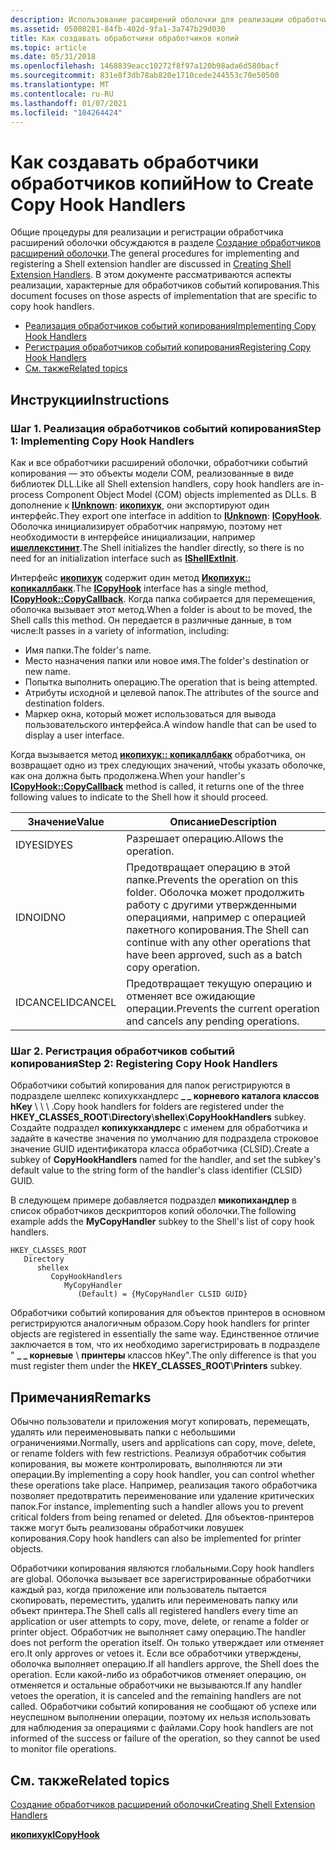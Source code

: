 ```yaml
---
description: Использование расширений оболочки для реализации обработчика ловушки копирования.
ms.assetid: 05808281-84fb-402d-9fa1-3a747b29d030
title: Как создавать обработчики обработчиков копий
ms.topic: article
ms.date: 05/31/2018
ms.openlocfilehash: 1468839eacc10272f8f97a120b98ada6d580bacf
ms.sourcegitcommit: 831e8f3db78ab820e1710cede244553c70e50500
ms.translationtype: MT
ms.contentlocale: ru-RU
ms.lasthandoff: 01/07/2021
ms.locfileid: "104264424"
---
```

# <a name="how-to-create-copy-hook-handlers"></a><span data-ttu-id="b2216-103">Как создавать обработчики обработчиков копий</span><span class="sxs-lookup"><span data-stu-id="b2216-103">How to Create Copy Hook Handlers</span></span>

<span data-ttu-id="b2216-104">Общие процедуры для реализации и регистрации обработчика расширений оболочки обсуждаются в разделе [Создание обработчиков расширений оболочки](handlers.md).</span><span class="sxs-lookup"><span data-stu-id="b2216-104">The general procedures for implementing and registering a Shell extension handler are discussed in [Creating Shell Extension Handlers](handlers.md).</span></span> <span data-ttu-id="b2216-105">В этом документе рассматриваются аспекты реализации, характерные для обработчиков событий копирования.</span><span class="sxs-lookup"><span data-stu-id="b2216-105">This document focuses on those aspects of implementation that are specific to copy hook handlers.</span></span>

-   [<span data-ttu-id="b2216-106">Реализация обработчиков событий копирования</span><span class="sxs-lookup"><span data-stu-id="b2216-106">Implementing Copy Hook Handlers</span></span>](#step-1-implementing-copy-hook-handlers)
-   [<span data-ttu-id="b2216-107">Регистрация обработчиков событий копирования</span><span class="sxs-lookup"><span data-stu-id="b2216-107">Registering Copy Hook Handlers</span></span>](#step-2-registering-copy-hook-handlers)
-   [<span data-ttu-id="b2216-108">См. также</span><span class="sxs-lookup"><span data-stu-id="b2216-108">Related topics</span></span>](#related-topics)

## <a name="instructions"></a><span data-ttu-id="b2216-109">Инструкции</span><span class="sxs-lookup"><span data-stu-id="b2216-109">Instructions</span></span>

### <a name="step-1-implementing-copy-hook-handlers"></a><span data-ttu-id="b2216-110">Шаг 1. Реализация обработчиков событий копирования</span><span class="sxs-lookup"><span data-stu-id="b2216-110">Step 1: Implementing Copy Hook Handlers</span></span>

<span data-ttu-id="b2216-111">Как и все обработчики расширений оболочки, обработчики событий копирования — это объекты модели COM, реализованные в виде библиотек DLL.</span><span class="sxs-lookup"><span data-stu-id="b2216-111">Like all Shell extension handlers, copy hook handlers are in-process Component Object Model (COM) objects implemented as DLLs.</span></span> <span data-ttu-id="b2216-112">В дополнение к [**IUnknown**](/windows/win32/api/unknwn/nn-unknwn-iunknown): [**икопихук**](/previous-versions/windows/desktop/legacy/bb776049(v=vs.85)), они экспортируют один интерфейс.</span><span class="sxs-lookup"><span data-stu-id="b2216-112">They export one interface in addition to [**IUnknown**](/windows/win32/api/unknwn/nn-unknwn-iunknown): [**ICopyHook**](/previous-versions/windows/desktop/legacy/bb776049(v=vs.85)).</span></span> <span data-ttu-id="b2216-113">Оболочка инициализирует обработчик напрямую, поэтому нет необходимости в интерфейсе инициализации, например [**ишеллекстинит**](/windows/win32/api/shobjidl_core/nn-shobjidl_core-ishellextinit).</span><span class="sxs-lookup"><span data-stu-id="b2216-113">The Shell initializes the handler directly, so there is no need for an initialization interface such as [**IShellExtInit**](/windows/win32/api/shobjidl_core/nn-shobjidl_core-ishellextinit).</span></span>

<span data-ttu-id="b2216-114">Интерфейс [**икопихук**](/previous-versions/windows/desktop/legacy/bb776049(v=vs.85)) содержит один метод [**Икопихук:: копикаллбакк**](/previous-versions/windows/desktop/legacy/bb776048(v=vs.85)).</span><span class="sxs-lookup"><span data-stu-id="b2216-114">The [**ICopyHook**](/previous-versions/windows/desktop/legacy/bb776049(v=vs.85)) interface has a single method, [**ICopyHook::CopyCallback**](/previous-versions/windows/desktop/legacy/bb776048(v=vs.85)).</span></span> <span data-ttu-id="b2216-115">Когда папка собирается для перемещения, оболочка вызывает этот метод.</span><span class="sxs-lookup"><span data-stu-id="b2216-115">When a folder is about to be moved, the Shell calls this method.</span></span> <span data-ttu-id="b2216-116">Он передается в различные данные, в том числе:</span><span class="sxs-lookup"><span data-stu-id="b2216-116">It passes in a variety of information, including:</span></span>

-   <span data-ttu-id="b2216-117">Имя папки.</span><span class="sxs-lookup"><span data-stu-id="b2216-117">The folder's name.</span></span>
-   <span data-ttu-id="b2216-118">Место назначения папки или новое имя.</span><span class="sxs-lookup"><span data-stu-id="b2216-118">The folder's destination or new name.</span></span>
-   <span data-ttu-id="b2216-119">Попытка выполнить операцию.</span><span class="sxs-lookup"><span data-stu-id="b2216-119">The operation that is being attempted.</span></span>
-   <span data-ttu-id="b2216-120">Атрибуты исходной и целевой папок.</span><span class="sxs-lookup"><span data-stu-id="b2216-120">The attributes of the source and destination folders.</span></span>
-   <span data-ttu-id="b2216-121">Маркер окна, который может использоваться для вывода пользовательского интерфейса.</span><span class="sxs-lookup"><span data-stu-id="b2216-121">A window handle that can be used to display a user interface.</span></span>

<span data-ttu-id="b2216-122">Когда вызывается метод [**икопихук:: копикаллбакк**](/previous-versions/windows/desktop/legacy/bb776048(v=vs.85)) обработчика, он возвращает одно из трех следующих значений, чтобы указать оболочке, как она должна быть продолжена.</span><span class="sxs-lookup"><span data-stu-id="b2216-122">When your handler's [**ICopyHook::CopyCallback**](/previous-versions/windows/desktop/legacy/bb776048(v=vs.85)) method is called, it returns one of the three following values to indicate to the Shell how it should proceed.</span></span>



| <span data-ttu-id="b2216-123">Значение</span><span class="sxs-lookup"><span data-stu-id="b2216-123">Value</span></span>    | <span data-ttu-id="b2216-124">Описание</span><span class="sxs-lookup"><span data-stu-id="b2216-124">Description</span></span>                                                                                                                                      |
|----------|--------------------------------------------------------------------------------------------------------------------------------------------------|
| <span data-ttu-id="b2216-125">IDYES</span><span class="sxs-lookup"><span data-stu-id="b2216-125">IDYES</span></span>    | <span data-ttu-id="b2216-126">Разрешает операцию.</span><span class="sxs-lookup"><span data-stu-id="b2216-126">Allows the operation.</span></span>                                                                                                                            |
| <span data-ttu-id="b2216-127">IDNO</span><span class="sxs-lookup"><span data-stu-id="b2216-127">IDNO</span></span>     | <span data-ttu-id="b2216-128">Предотвращает операцию в этой папке.</span><span class="sxs-lookup"><span data-stu-id="b2216-128">Prevents the operation on this folder.</span></span> <span data-ttu-id="b2216-129">Оболочка может продолжить работу с другими утвержденными операциями, например с операцией пакетного копирования.</span><span class="sxs-lookup"><span data-stu-id="b2216-129">The Shell can continue with any other operations that have been approved, such as a batch copy operation.</span></span> |
| <span data-ttu-id="b2216-130">IDCANCEL</span><span class="sxs-lookup"><span data-stu-id="b2216-130">IDCANCEL</span></span> | <span data-ttu-id="b2216-131">Предотвращает текущую операцию и отменяет все ожидающие операции.</span><span class="sxs-lookup"><span data-stu-id="b2216-131">Prevents the current operation and cancels any pending operations.</span></span>                                                                               |



 

### <a name="step-2-registering-copy-hook-handlers"></a><span data-ttu-id="b2216-132">Шаг 2. Регистрация обработчиков событий копирования</span><span class="sxs-lookup"><span data-stu-id="b2216-132">Step 2: Registering Copy Hook Handlers</span></span>

<span data-ttu-id="b2216-133">Обработчики событий копирования для папок регистрируются в подразделе шеллекс копихукхандлерс **\_ \_ корневого каталога классов hKey** \\  \\  \\  .</span><span class="sxs-lookup"><span data-stu-id="b2216-133">Copy hook handlers for folders are registered under the **HKEY\_CLASSES\_ROOT**\\**Directory**\\**shellex**\\**CopyHookHandlers** subkey.</span></span> <span data-ttu-id="b2216-134">Создайте подраздел **копихукхандлерс** с именем для обработчика и задайте в качестве значения по умолчанию для подраздела строковое значение GUID идентификатора класса обработчика (CLSID).</span><span class="sxs-lookup"><span data-stu-id="b2216-134">Create a subkey of **CopyHookHandlers** named for the handler, and set the subkey's default value to the string form of the handler's class identifier (CLSID) GUID.</span></span>

<span data-ttu-id="b2216-135">В следующем примере добавляется подраздел **микопихандлер** в список обработчиков дескрипторов копий оболочки.</span><span class="sxs-lookup"><span data-stu-id="b2216-135">The following example adds the **MyCopyHandler** subkey to the Shell's list of copy hook handlers.</span></span>

```
HKEY_CLASSES_ROOT
   Directory
      shellex
         CopyHookHandlers
            MyCopyHandler
               (Default) = {MyCopyHandler CLSID GUID}
```

<span data-ttu-id="b2216-136">Обработчики событий копирования для объектов принтеров в основном регистрируются аналогичным образом.</span><span class="sxs-lookup"><span data-stu-id="b2216-136">Copy hook handlers for printer objects are registered in essentially the same way.</span></span> <span data-ttu-id="b2216-137">Единственное отличие заключается в том, что их необходимо зарегистрировать в подразделе " **\_ \_ корневые** \\ **принтеры** классов hKey".</span><span class="sxs-lookup"><span data-stu-id="b2216-137">The only difference is that you must register them under the **HKEY\_CLASSES\_ROOT**\\**Printers** subkey.</span></span>

## <a name="remarks"></a><span data-ttu-id="b2216-138">Примечания</span><span class="sxs-lookup"><span data-stu-id="b2216-138">Remarks</span></span>

<span data-ttu-id="b2216-139">Обычно пользователи и приложения могут копировать, перемещать, удалять или переименовывать папки с небольшими ограничениями.</span><span class="sxs-lookup"><span data-stu-id="b2216-139">Normally, users and applications can copy, move, delete, or rename folders with few restrictions.</span></span> <span data-ttu-id="b2216-140">Реализуя обработчик события копирования, вы можете контролировать, выполняются ли эти операции.</span><span class="sxs-lookup"><span data-stu-id="b2216-140">By implementing a copy hook handler, you can control whether these operations take place.</span></span> <span data-ttu-id="b2216-141">Например, реализация такого обработчика позволяет предотвратить переименование или удаление критических папок.</span><span class="sxs-lookup"><span data-stu-id="b2216-141">For instance, implementing such a handler allows you to prevent critical folders from being renamed or deleted.</span></span> <span data-ttu-id="b2216-142">Для объектов-принтеров также могут быть реализованы обработчики ловушек копирования.</span><span class="sxs-lookup"><span data-stu-id="b2216-142">Copy hook handlers can also be implemented for printer objects.</span></span>

<span data-ttu-id="b2216-143">Обработчики копирования являются глобальными.</span><span class="sxs-lookup"><span data-stu-id="b2216-143">Copy hook handlers are global.</span></span> <span data-ttu-id="b2216-144">Оболочка вызывает все зарегистрированные обработчики каждый раз, когда приложение или пользователь пытается скопировать, переместить, удалить или переименовать папку или объект принтера.</span><span class="sxs-lookup"><span data-stu-id="b2216-144">The Shell calls all registered handlers every time an application or user attempts to copy, move, delete, or rename a folder or printer object.</span></span> <span data-ttu-id="b2216-145">Обработчик не выполняет саму операцию.</span><span class="sxs-lookup"><span data-stu-id="b2216-145">The handler does not perform the operation itself.</span></span> <span data-ttu-id="b2216-146">Он только утверждает или отменяет его.</span><span class="sxs-lookup"><span data-stu-id="b2216-146">It only approves or vetoes it.</span></span> <span data-ttu-id="b2216-147">Если все обработчики утверждены, оболочка выполняет операцию.</span><span class="sxs-lookup"><span data-stu-id="b2216-147">If all handlers approve, the Shell does the operation.</span></span> <span data-ttu-id="b2216-148">Если какой-либо из обработчиков отменяет операцию, он отменяется и остальные обработчики не вызываются.</span><span class="sxs-lookup"><span data-stu-id="b2216-148">If any handler vetoes the operation, it is canceled and the remaining handlers are not called.</span></span> <span data-ttu-id="b2216-149">Обработчики событий копирования не сообщают об успехе или неуспешном выполнении операции, поэтому их нельзя использовать для наблюдения за операциями с файлами.</span><span class="sxs-lookup"><span data-stu-id="b2216-149">Copy hook handlers are not informed of the success or failure of the operation, so they cannot be used to monitor file operations.</span></span>

## <a name="related-topics"></a><span data-ttu-id="b2216-150">См. также</span><span class="sxs-lookup"><span data-stu-id="b2216-150">Related topics</span></span>

<dl> <dt>

[<span data-ttu-id="b2216-151">Создание обработчиков расширений оболочки</span><span class="sxs-lookup"><span data-stu-id="b2216-151">Creating Shell Extension Handlers</span></span>](handlers.md)
</dt> <dt>

<span data-ttu-id="b2216-152">[**икопихук**](/previous-versions/windows/desktop/legacy/bb776049(v=vs.85))</span><span class="sxs-lookup"><span data-stu-id="b2216-152">[**ICopyHook**](/previous-versions/windows/desktop/legacy/bb776049(v=vs.85))</span></span>
</dt> </dl>

 

 
